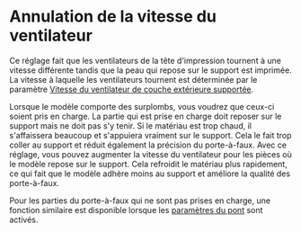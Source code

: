 Annulation de la vitesse du ventilateur
===

Ce réglage fait que les ventilateurs de la tête d'impression tournent à une vitesse différente tandis que la peau qui repose sur le support est imprimée. La vitesse à laquelle les ventilateurs tournent est déterminée par le paramètre [Vitesse du ventilateur de couche extérieure supportée](./support_supported_skin_fan_speed.md).

Lorsque le modèle comporte des surplombs, vous voudrez que ceux-ci soient pris en charge. La partie qui est prise en charge doit reposer sur le support mais ne doit pas s'y tenir. Si le matériau est trop chaud, il s'affaissera beaucoup et s'appuiera vraiment sur le support. Cela le fait trop coller au support et réduit également la précision du porte-à-faux. Avec ce réglage, vous pouvez augmenter la vitesse du ventilateur pour les pièces où le modèle repose sur le support. Cela refroidit le matériau plus rapidement, ce qui fait que le modèle adhère moins au support et améliore la qualité des porte-à-faux.

Pour les parties du porte-à-faux qui ne sont pas prises en charge, une fonction similaire est disponible lorsque les [paramètres du pont](../experimental/bridge_settings_enabled.md) sont activés.
